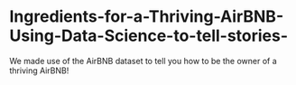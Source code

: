 # Ingredients-for-a-Thriving-AirBNB-Using-Data-Science-to-tell-stories-
We made use of the AirBNB dataset to tell you how to be the owner of a thriving AirBNB!
